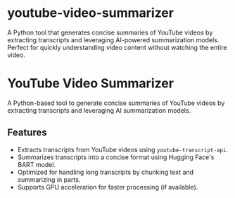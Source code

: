 # youtube-video-summarizer
A Python tool that generates concise summaries of YouTube videos by extracting transcripts and leveraging AI-powered summarization models. Perfect for quickly understanding video content without watching the entire video.

# YouTube Video Summarizer

A Python-based tool to generate concise summaries of YouTube videos by extracting transcripts and leveraging AI summarization models.

## Features
- Extracts transcripts from YouTube videos using `youtube-transcript-api`.
- Summarizes transcripts into a concise format using Hugging Face's BART model.
- Optimized for handling long transcripts by chunking text and summarizing in parts.
- Supports GPU acceleration for faster processing (if available).
